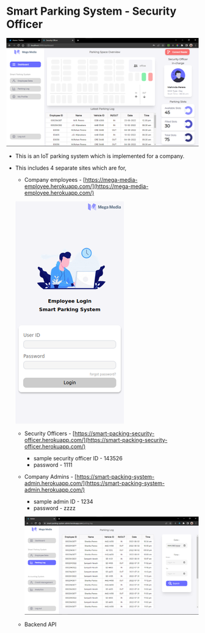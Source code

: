 # Smart Parking System - Security Officer

!["security officer dashboard"](https://github.com/Rashmi-Wijesekara/smart-parking-system-security-officer/blob/main/src/assets/smart-parking-system.png)

- This is an IoT parking system which is implemented for a company.
- This includes 4 separate sites which are for,
  - Company employees - [https://mega-media-employee.herokuapp.com/](https://mega-media-employee.herokuapp.com/)
  
  !["employee site"](https://github.com/Rashmi-Wijesekara/smart-parking-system-security-officer/blob/main/src/assets/employee-ss.png)
  
  - Security Officers - [https://smart-packing-security-officer.herokuapp.com/](https://smart-packing-security-officer.herokuapp.com/)
    - sample security officer ID - 143526
    - password - 1111
    
  - Company Admins - [https://smart-packing-system-admin.herokuapp.com/](https://smart-packing-system-admin.herokuapp.com/)
    - sample admin ID - 1234
    - password - zzzz
    
    !["admin site"](https://github.com/Rashmi-Wijesekara/smart-parking-system-security-officer/blob/main/src/assets/smart-parking-system-1.png)
    
  - Backend API


